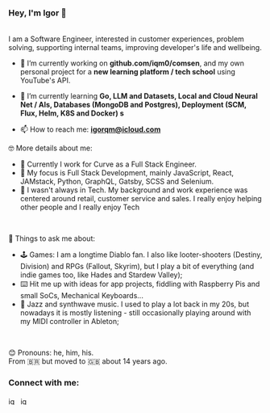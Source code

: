 ### Hey, I'm Igor 👋

<br /> I am a Software Engineer, interested in customer experiences, problem solving, supporting internal teams, improving developer's life and wellbeing.


- 🔭 I’m currently working on **github.com/iqm0/comsen**, and my own personal project for a **new learning platform / tech school** using YouTube's API.

- 🌱 I’m currently learning **Go, LLM and Datasets, Local and Cloud Neural Net / AIs, Databases (MongoDB and Postgres), Deployment (SCM, Flux, Helm, K8S and Docker) s**

- 📫 How to reach me: **igorqm@icloud.com**


🤓 More details about me:
- 💼 Currently I work for Curve as a Full Stack Engineer.
- 📖 My focus is Full Stack Development, mainly JavaScript, React, JAMstack, Python, GraphQL, Gatsby, SCSS and Selenium.
- 💪 I wasn't always in Tech. My background and work experience was centered around retail, customer service and sales. I really enjoy helping other people and I really enjoy Tech

<br />

💬 Things to ask me about:
- 🕹 Games: I am a longtime Diablo fan. I also like looter-shooters (Destiny, Division) and RPGs (Fallout, Skyrim), but I play a bit of everything (and indie games too, like Hades and Stardew Valley);
- ⌨️ Hit me up with ideas for app projects, fiddling with Raspberry Pis and small SoCs, Mechanical Keyboards...
- 🎹 Jazz and synthwave music. I used to play a lot back in my 20s, but nowadays it is mostly listening - still occasionally playing around with my MIDI controller in Ableton;

<br />

😊 Pronouns: he, him, his.
<br />
From 🇧🇷 but moved to 🇬🇧 about 14 years ago.

<h3 align="left">Connect with me:</h3>
<p align="left">
<a href="https://twitter.com/iqmoreira" target="blank"><img align="center" src="https://raw.githubusercontent.com/rahuldkjain/github-profile-readme-generator/master/src/images/icons/Social/twitter.svg" alt="iqmoreira" height="15" width="20" /></a>
<a href="https://linkedin.com/in/igorqm" target="blank"><img align="center" src="https://raw.githubusercontent.com/rahuldkjain/github-profile-readme-generator/master/src/images/icons/Social/linked-in-alt.svg" alt="igorqm" height="15" width="20" /></a>
</p>
